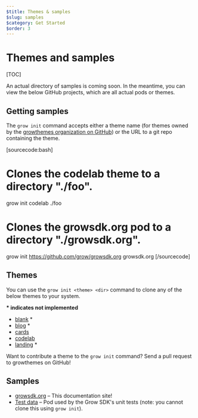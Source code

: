 ```yaml
---
$title: Themes & samples
$slug: samples
$category: Get Started
$order: 3
---
```

# Themes and samples

[TOC]

An actual directory of samples is coming soon. In the meantime, you can view the below GitHub projects, which are all actual pods or themes.

## Getting samples

The `grow init` command accepts either a theme name (for themes owned by the [growthemes organization on GitHub](http://github.com/growthemes)) or the URL to a git repo containing the theme.

[sourcecode:bash]
# Clones the codelab theme to a directory "./foo".
grow init codelab ./foo

# Clones the growsdk.org pod to a directory "./growsdk.org".
grow init https://github.com/grow/growsdk.org growsdk.org
[/sourcecode]

## Themes

You can use the `grow init <theme> <dir>` command to clone any of the below themes to your system.

__* indicates not implemented__

- [blank](https://github.com/growthemes/blank) *
- [blog](https://github.com/growthemes/blog) *
- [cards](https://github.com/growthemes/cards)
- [codelab](https://github.com/growthemes/codelab)
- [landing](https://github.com/growthemes/blog) *

Want to contribute a theme to the `grow init` command? Send a pull request to growthemes on GitHub!

## Samples

- [growsdk.org](https://github.com/grow/growsdk.org) – This documentation site!
- [Test data](https://github.com/grow/pygrow/tree/master/grow/pods/testdata/pod) – Pod used by the Grow SDK's unit tests (note: you cannot clone this using `grow init`).
